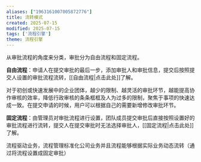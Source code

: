 ```yaml
---
aliases: ["1963161007005872776"]
title: 流转模式
created: 2025-07-15
modified: 2025-07-15
tags: ['流程引擎']
theme: 流程引擎
---
```


从审批流程的角度来分类，审批分为自由流程和固定流程。

**自由流程**：申请人在提交审批的最后一步，添加审批人和审批信息，提交后按照提交人设置的审批流程流转，[[自由流程|点击此处]]了解。

对于初创或快速发展中的企业团体，越少的限制、越灵活的审批环节，越能提高协作审核的效率，降低行政审核的条条框框及人为过多的限制，聚焦于事项的快速达成一致。在提交申请的时候，用户可以根据自己的需要新增修改审批环节。

**固定流程**：由管理员对审批流程进行设置，团队成员提交审批后直接按照设置好的审批流程进行流转，提交人在提交审批时无法选择审批人，[[固定流程|点击此处]]了解。

流程驱动业务，流程管理标准化公司业务并且流程能够根据实际业务动态流转（通过将流程设置成固定审批）